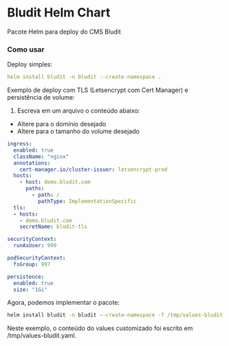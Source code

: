 # Bludit Helm Chart

Pacote Helm para deploy do CMS Bludit

### Como usar

Deploy simples:

```yaml
helm install bludit -n bludit --create-namespace . 
```

Exemplo de deploy com TLS (Letsencrypt com Cert Manager) e persistência de volume:

1. Escreva em um arquivo o conteúdo abaixo:
  - Altere para o domínio desejado
  - Altere para o tamanho do volume desejado

```yaml
ingress:
  enabled: true
  className: "nginx"
  annotations:
    cert-manager.io/cluster-issuer: letsencrypt-prod
  hosts:
    - host: demo.bludit.com
      paths:
        - path: /
          pathType: ImplementationSpecific
  tls: 
  - hosts:
    - demo.bludit.com
    secretName: bludit-tls

securityContext:
  runAsUser: 999

podSecurityContext:
  fsGroup: 997

persistence:
  enabled: true
  size: "1Gi"
```

Agora, podemos implementar o pacote:

```cmd
helm install bludit -n bludit --create-namespace -f /tmp/values-bludit.yaml bludit/
```

Neste exemplo, o conteúdo do values customizado foi escrito em /tmp/values-bludit.yaml. 
